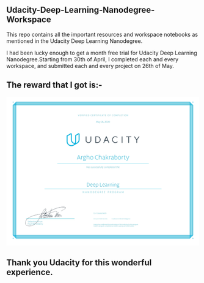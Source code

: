 ## Udacity-Deep-Learning-Nanodegree-Workspace

This repo contains all the important resources and workspace notebooks as mentioned in the Udacity Deep Learning Nanodegree.

I had been lucky enough to get a month free trial for Udacity Deep Learning Nanodegree.Starting from 30th of April, I completed each and every workspace, and submitted each and every project on 26th of May.

## The reward that I got is:-
![Udacity Deep Learning Certificate](https://github.com/blackeye735/Udacity-Deep-Learning-Nanodegree-Workspace/blob/master/udacity_certificate.jpg)


## Thank you Udacity for this wonderful experience.
